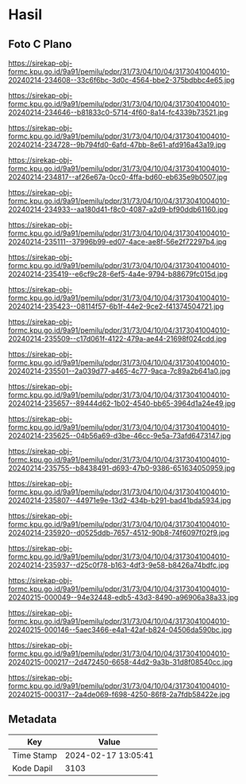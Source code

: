 # Hasil

## Foto C Plano

https://sirekap-obj-formc.kpu.go.id/9a91/pemilu/pdpr/31/73/04/10/04/3173041004010-20240214-234608--33c6f6bc-3d0c-4564-bbe2-375bdbbc4e65.jpg

https://sirekap-obj-formc.kpu.go.id/9a91/pemilu/pdpr/31/73/04/10/04/3173041004010-20240214-234646--b81833c0-5714-4f60-8a14-fc4339b73521.jpg

https://sirekap-obj-formc.kpu.go.id/9a91/pemilu/pdpr/31/73/04/10/04/3173041004010-20240214-234728--9b794fd0-6afd-47bb-8e61-afd916a43a19.jpg

https://sirekap-obj-formc.kpu.go.id/9a91/pemilu/pdpr/31/73/04/10/04/3173041004010-20240214-234817--af26e67a-0cc0-4ffa-bd60-eb635e9b0507.jpg

https://sirekap-obj-formc.kpu.go.id/9a91/pemilu/pdpr/31/73/04/10/04/3173041004010-20240214-234933--aa180d41-f8c0-4087-a2d9-bf90ddb61160.jpg

https://sirekap-obj-formc.kpu.go.id/9a91/pemilu/pdpr/31/73/04/10/04/3173041004010-20240214-235111--37996b99-ed07-4ace-ae8f-56e2f72297b4.jpg

https://sirekap-obj-formc.kpu.go.id/9a91/pemilu/pdpr/31/73/04/10/04/3173041004010-20240214-235419--e6cf9c28-6ef5-4a4e-9794-b88679fc015d.jpg

https://sirekap-obj-formc.kpu.go.id/9a91/pemilu/pdpr/31/73/04/10/04/3173041004010-20240214-235423--08114f57-6b1f-44e2-9ce2-f41374504721.jpg

https://sirekap-obj-formc.kpu.go.id/9a91/pemilu/pdpr/31/73/04/10/04/3173041004010-20240214-235509--c17d061f-4122-479a-ae44-21698f024cdd.jpg

https://sirekap-obj-formc.kpu.go.id/9a91/pemilu/pdpr/31/73/04/10/04/3173041004010-20240214-235501--2a039d77-a465-4c77-9aca-7c89a2b641a0.jpg

https://sirekap-obj-formc.kpu.go.id/9a91/pemilu/pdpr/31/73/04/10/04/3173041004010-20240214-235657--89444d62-1b02-4540-bb65-3964d1a24e49.jpg

https://sirekap-obj-formc.kpu.go.id/9a91/pemilu/pdpr/31/73/04/10/04/3173041004010-20240214-235625--04b56a69-d3be-46cc-9e5a-73afd6473147.jpg

https://sirekap-obj-formc.kpu.go.id/9a91/pemilu/pdpr/31/73/04/10/04/3173041004010-20240214-235755--b8438491-d693-47b0-9386-651634050959.jpg

https://sirekap-obj-formc.kpu.go.id/9a91/pemilu/pdpr/31/73/04/10/04/3173041004010-20240214-235807--44971e9e-13d2-434b-b291-bad41bda5934.jpg

https://sirekap-obj-formc.kpu.go.id/9a91/pemilu/pdpr/31/73/04/10/04/3173041004010-20240214-235920--d0525ddb-7657-4512-90b8-74f6097f02f9.jpg

https://sirekap-obj-formc.kpu.go.id/9a91/pemilu/pdpr/31/73/04/10/04/3173041004010-20240214-235937--d25c0f78-b163-4df3-9e58-b8426a74bdfc.jpg

https://sirekap-obj-formc.kpu.go.id/9a91/pemilu/pdpr/31/73/04/10/04/3173041004010-20240215-000049--94e32448-edb5-43d3-8490-a96906a38a33.jpg

https://sirekap-obj-formc.kpu.go.id/9a91/pemilu/pdpr/31/73/04/10/04/3173041004010-20240215-000146--5aec3466-e4a1-42af-b824-04506da590bc.jpg

https://sirekap-obj-formc.kpu.go.id/9a91/pemilu/pdpr/31/73/04/10/04/3173041004010-20240215-000217--2d472450-6658-44d2-9a3b-31d8f08540cc.jpg

https://sirekap-obj-formc.kpu.go.id/9a91/pemilu/pdpr/31/73/04/10/04/3173041004010-20240215-000317--2a4de069-f698-4250-86f8-2a7fdb58422e.jpg


## Metadata

| Key        | Value               |
| ---------- | ------------------- |
| Time Stamp | 2024-02-17 13:05:41 |
| Kode Dapil | 3103                |



